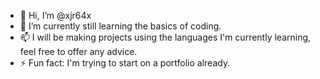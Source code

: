 - 👋 Hi, I’m @xjr64x
- 🌱 I’m currently still learning the basics of coding.
- 📫 I will be making projects using the languages I'm currently learning, feel free to offer any advice.
- ⚡ Fun fact: I'm trying to start on a portfolio already.

<!---
xjr64x/xjr64x is a ✨ special ✨ repository because its `README.md` (this file) appears on your GitHub profile.
You can click the Preview link to take a look at your changes.
--->

